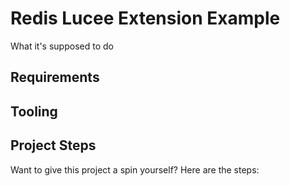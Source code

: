 # Redis Lucee Extension Example
What it's supposed to do

## Requirements

## Tooling

## Project Steps

Want to give this project a spin yourself? Here are the steps:
